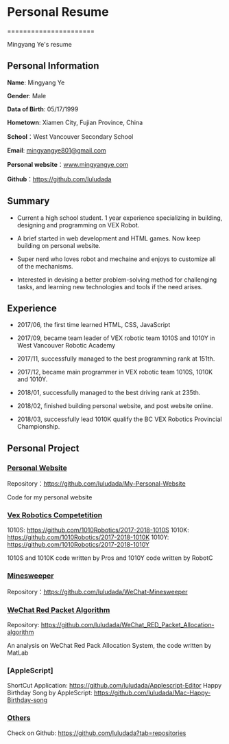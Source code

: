 # Personal Resume
======================

Mingyang Ye's resume

## Personal Information

**Name**: Mingyang Ye

**Gender**: Male

**Data of Birth**: 05/17/1999

**Hometown**: Xiamen City, Fujian Province, China

**School**：West Vancouver Secondary School

**Email**: mingyangye801@gmail.com

**Personal website**：www.mingyangye.com

**Github**：https://github.com/luludada

## Summary

* Current a high school student. 1 year experience specializing in building, designing and programming on VEX Robot. 

* A brief started in web development and HTML games. Now keep building on personal website.

* Super nerd who loves robot and mechaine and enjoys to customize all of the mechanisms. 

* Interested in devising a better problem-solving method for challenging tasks, and learning new technologies and tools if the need arises.

## Experience

* 2017/06, the first time learned HTML, CSS, JavaScript

* 2017/09, became team leader of VEX robotic team 1010S and 1010Y in West Vancouver Robotic Academy 

* 2017/11, successfully managed to the best programming rank at 151th.

* 2017/12, became main programmer in VEX robotic team 1010S, 1010K and 1010Y.

* 2018/01, successfully managed to the best driving rank at 235th.

* 2018/02, finished building personal website, and post website online.

* 2018/03, successfully lead 1010K qualify the BC VEX Robotics Provincial Championship.

## Personal Project

### [Personal Website](https://github.com/luludada/My-Personal-Website)
Repository：https://github.com/luludada/My-Personal-Website

Code for my personal website

### [Vex Robotics Competetition](https://github.com/1010Robotics)
1010S: https://github.com/1010Robotics/2017-2018-1010S
1010K: https://github.com/1010Robotics/2017-2018-1010K
1010Y: https://github.com/1010Robotics/2017-2018-1010Y

1010S and 1010K code written by Pros and 1010Y code written by RobotC

### [Minesweeper](https://github.com/luludada/WeChat-Minesweeper)
Repository：https://github.com/luludada/WeChat-Minesweeper

### [WeChat Red Packet Algorithm](https://github.com/luludada/WeChat_RED_Packet_Allocation-algorithm)
Repository: https://github.com/luludada/WeChat_RED_Packet_Allocation-algorithm

An analysis on WeChat Red Pack Allocation System, the code written by MatLab

### [AppleScript]
ShortCut Application: https://github.com/luludada/Applescript-Editor
Happy Birthday Song by AppleScript: https://github.com/luludada/Mac-Happy-Birthday-song

### [Others](https://github.com/luludada?tab=repositories)
Check on Github: https://github.com/luludada?tab=repositories
